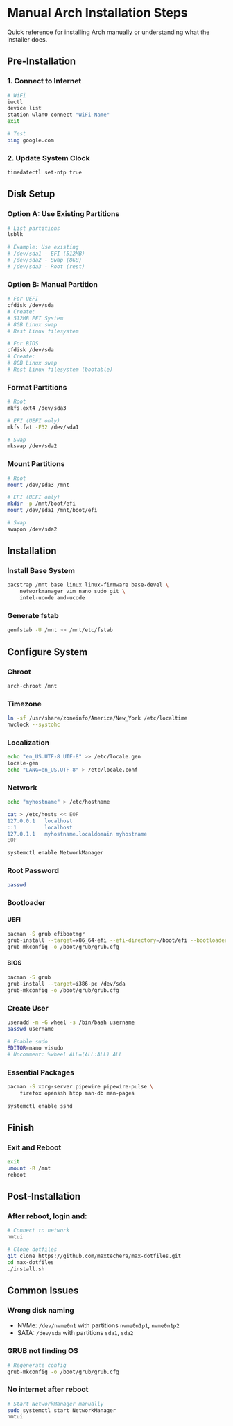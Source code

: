 # Manual Arch Installation Steps

Quick reference for installing Arch manually or understanding what the installer does.

## Pre-Installation

### 1. Connect to Internet
```bash
# WiFi
iwctl
device list
station wlan0 connect "WiFi-Name"
exit

# Test
ping google.com
```

### 2. Update System Clock
```bash
timedatectl set-ntp true
```

## Disk Setup

### Option A: Use Existing Partitions
```bash
# List partitions
lsblk

# Example: Use existing
# /dev/sda1 - EFI (512MB)
# /dev/sda2 - Swap (8GB)  
# /dev/sda3 - Root (rest)
```

### Option B: Manual Partition
```bash
# For UEFI
cfdisk /dev/sda
# Create:
# 512MB EFI System
# 8GB Linux swap
# Rest Linux filesystem

# For BIOS
cfdisk /dev/sda
# Create:
# 8GB Linux swap
# Rest Linux filesystem (bootable)
```

### Format Partitions
```bash
# Root
mkfs.ext4 /dev/sda3

# EFI (UEFI only)
mkfs.fat -F32 /dev/sda1

# Swap
mkswap /dev/sda2
```

### Mount Partitions
```bash
# Root
mount /dev/sda3 /mnt

# EFI (UEFI only)
mkdir -p /mnt/boot/efi
mount /dev/sda1 /mnt/boot/efi

# Swap
swapon /dev/sda2
```

## Installation

### Install Base System
```bash
pacstrap /mnt base linux linux-firmware base-devel \
    networkmanager vim nano sudo git \
    intel-ucode amd-ucode
```

### Generate fstab
```bash
genfstab -U /mnt >> /mnt/etc/fstab
```

## Configure System

### Chroot
```bash
arch-chroot /mnt
```

### Timezone
```bash
ln -sf /usr/share/zoneinfo/America/New_York /etc/localtime
hwclock --systohc
```

### Localization
```bash
echo "en_US.UTF-8 UTF-8" >> /etc/locale.gen
locale-gen
echo "LANG=en_US.UTF-8" > /etc/locale.conf
```

### Network
```bash
echo "myhostname" > /etc/hostname

cat > /etc/hosts << EOF
127.0.0.1   localhost
::1         localhost
127.0.1.1   myhostname.localdomain myhostname
EOF

systemctl enable NetworkManager
```

### Root Password
```bash
passwd
```

### Bootloader

#### UEFI
```bash
pacman -S grub efibootmgr
grub-install --target=x86_64-efi --efi-directory=/boot/efi --bootloader-id=GRUB
grub-mkconfig -o /boot/grub/grub.cfg
```

#### BIOS
```bash
pacman -S grub
grub-install --target=i386-pc /dev/sda
grub-mkconfig -o /boot/grub/grub.cfg
```

### Create User
```bash
useradd -m -G wheel -s /bin/bash username
passwd username

# Enable sudo
EDITOR=nano visudo
# Uncomment: %wheel ALL=(ALL:ALL) ALL
```

### Essential Packages
```bash
pacman -S xorg-server pipewire pipewire-pulse \
    firefox openssh htop man-db man-pages
    
systemctl enable sshd
```

## Finish

### Exit and Reboot
```bash
exit
umount -R /mnt
reboot
```

## Post-Installation

### After reboot, login and:
```bash
# Connect to network
nmtui

# Clone dotfiles
git clone https://github.com/maxtechera/max-dotfiles.git
cd max-dotfiles
./install.sh
```

## Common Issues

### Wrong disk naming
- NVMe: `/dev/nvme0n1` with partitions `nvme0n1p1`, `nvme0n1p2`
- SATA: `/dev/sda` with partitions `sda1`, `sda2`

### GRUB not finding OS
```bash
# Regenerate config
grub-mkconfig -o /boot/grub/grub.cfg
```

### No internet after reboot
```bash
# Start NetworkManager manually
sudo systemctl start NetworkManager
nmtui
```